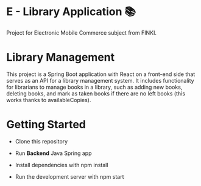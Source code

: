 # E - Library Application 📚

Project for Electronic Mobile Commerce subject from FINKI. 



 # Library Management

This project is a Spring Boot application with React on a front-end side that serves as an API for a library management system. It includes functionality for librarians to manage books in a library, such as adding new books, deleting books, and mark as taken books if there are no left books (this works thanks to availableCopies). 


# Getting Started

- Clone this repository

- Run **Backend** Java Spring app
  
- Install dependencies with npm install
  
- Run the development server with npm start
  




